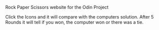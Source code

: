 Rock Paper Scissors website for the Odin Project

Click the Icons and it will compare with the computers solution. After
5 Rounds it will tell if you won, the computer won or there was a tie.


